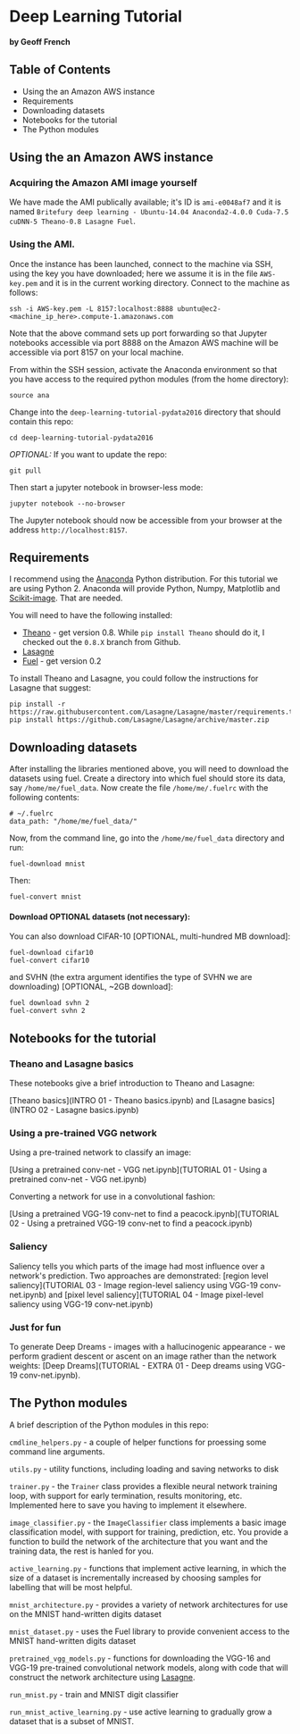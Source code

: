 # Deep Learning Tutorial

#### by Geoff French


## Table of Contents

- Using the an Amazon AWS instance
- Requirements
- Downloading datasets
- Notebooks for the tutorial
- The Python modules


## Using the an Amazon AWS instance

### Acquiring the Amazon AMI image yourself

We have made the AMI publically available; it's ID is `ami-e0048af7` and it is named
`Britefury deep learning - Ubuntu-14.04 Anaconda2-4.0.0 Cuda-7.5 cuDNN-5 Theano-0.8 Lasagne Fuel`.

### Using the AMI.

Once the instance has been launched, connect to the machine via SSH, using the key you have downloaded;
here we assume it is in the file `AWS-key.pem` and it is in the current working directory.
Connect to the machine as follows:

```
ssh -i AWS-key.pem -L 8157:localhost:8888 ubuntu@ec2-<machine_ip_here>.compute-1.amazonaws.com
```

Note that the above command sets up port forwarding so that Jupyter notebooks accessible via port 8888
on the Amazon AWS machine will be accessible via port 8157 on your local machine.

From within the SSH session, activate the Anaconda environment so that you have access to the required
python modules (from the home directory):

```
source ana
```

Change into the `deep-learning-tutorial-pydata2016` directory that should contain this repo:

```
cd deep-learning-tutorial-pydata2016
```

*OPTIONAL:* If you want to update the repo:

```
git pull
```

Then start a jupyter notebook in browser-less mode:

```
jupyter notebook --no-browser
```

The Jupyter notebook should now be accessible from your browser at the address `http://localhost:8157`.



## Requirements

I recommend using the [Anaconda](http://www.continuum.io/downloads) Python distribution.
For this tutorial we are using Python 2. Anaconda will provide Python, Numpy, Matplotlib
and [Scikit-image](http://github.com/scikit-image/scikit-image). That are needed.

You will need to have the following installed:

- [Theano](http://github.com/Theano/Theano) - get version 0.8. While `pip install Theano` should do it,
I checked out the `0.8.X` branch from Github.
- [Lasagne](http://github.com/Lasagne/Lasagne)
- [Fuel](http://github.com/mila-udem/fuel) - get version 0.2

To install Theano and Lasagne, you could follow the instructions for Lasagne that suggest:
```
pip install -r https://raw.githubusercontent.com/Lasagne/Lasagne/master/requirements.txt
pip install https://github.com/Lasagne/Lasagne/archive/master.zip
```

## Downloading datasets

After installing the libraries mentioned above, you will need to download the datasets using fuel.
Create a directory into which fuel should store its data, say `/home/me/fuel_data`. Now create
the file `/home/me/.fuelrc` with the following contents:

```
# ~/.fuelrc
data_path: "/home/me/fuel_data/"
```

Now, from the command line, go into the `/home/me/fuel_data` directory and run:

```fuel-download mnist```

Then:

```fuel-convert mnist```

#### Download OPTIONAL datasets (not necessary):

You can also download CIFAR-10 [OPTIONAL, multi-hundred MB download]:

```
fuel-download cifar10
fuel-convert cifar10
```

and SVHN (the extra argument identifies the type of SVHN we are downloading) [OPTIONAL, ~2GB download]:

```
fuel download svhn 2
fuel-convert svhn 2
```


## Notebooks for the tutorial

### Theano and Lasagne basics

These notebooks give a brief introduction to Theano and Lasagne:

[Theano basics](INTRO 01 - Theano basics.ipynb) and [Lasagne basics](INTRO 02 - Lasagne basics.ipynb)


### Using a pre-trained VGG network

Using a pre-trained network to classify an image:

[Using a pretrained conv-net - VGG net.ipynb](TUTORIAL 01 - Using a pretrained conv-net - VGG net.ipynb)

Converting a network for use in a convolutional fashion:

[Using a pretrained VGG-19 conv-net to find a peacock.ipynb](TUTORIAL 02 - Using a pretrained VGG-19 conv-net to find a peacock.ipynb)



### Saliency

Saliency tells you which parts of the image had most influence over a network's prediction.
Two approaches are demonstrated: [region level saliency](TUTORIAL 03 - Image region-level saliency using VGG-19 conv-net.ipynb)
and [pixel level saliency](TUTORIAL 04 - Image pixel-level saliency using VGG-19 conv-net.ipynb)


### Just for fun

To generate Deep Dreams - images with a hallucinogenic appearance - we perform gradient descent or ascent
on an image rather than the network weights: [Deep Dreams](TUTORIAL - EXTRA 01 - Deep dreams using VGG-19 conv-net.ipynb).



## The Python modules

A brief description of the Python modules in this repo:

`cmdline_helpers.py` - a couple of helper functions for proessing some command line arguments.

`utils.py` - utility functions, including loading and saving networks to disk

`trainer.py` - the `Trainer` class provides a flexible neural network training loop, with
support for early termination, results monitoring, etc. Implemented here to save you having
to implement it elsewhere.

`image_classifier.py` - the `ImageClassifier` class implements a basic image classification
model, with support for training, prediction, etc. You provide a function to build the network
of the architecture that you want and the training data, the rest is hanled for you.

`active_learning.py` - functions that implement active learning, in which the size of a dataset is
incrementally increased by choosing samples for labelling that will be most helpful.

`mnist_architecture.py` - provides a variety of network architectures for use on the MNIST
hand-written digits dataset

`mnist_dataset.py` - uses the Fuel library to provide convenient access to the MNIST
hand-written digits dataset

`pretrained_vgg_models.py` - functions for downloading the VGG-16 and VGG-19 pre-trained
convolutional network models, along with code that will construct the network architecture
using [Lasagne](http://github.com/Lasagne/Lasagne).

`run_mnist.py` - train and MNIST digit classifier

`run_mnist_active_learning.py` - use active learning to gradually grow a dataset that is
a subset of MNIST.

